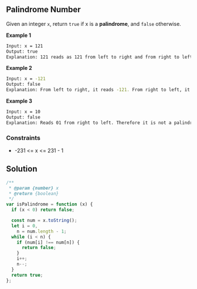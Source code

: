 ## Palindrome Number

Given an integer `x`, return `true` if x is a **palindrome**, and `false` otherwise.

**Example 1**

```bash
Input: x = 121
Output: true
Explanation: 121 reads as 121 from left to right and from right to left.
```

**Example 2**

```bash
Input: x = -121
Output: false
Explanation: From left to right, it reads -121. From right to left, it becomes 121-. Therefore it is not a palindrome.
```

**Example 3**

```bash
Input: x = 10
Output: false
Explanation: Reads 01 from right to left. Therefore it is not a palindrome.
```

### Constraints

- -231 <= x <= 231 - 1

## Solution

```javascript
/**
 * @param {number} x
 * @return {boolean}
 */
var isPalindrome = function (x) {
  if (x < 0) return false;

  const num = x.toString();
  let i = 0,
    n = num.length - 1;
  while (i < n) {
    if (num[i] !== num[n]) {
      return false;
    }
    i++;
    n--;
  }
  return true;
};
```
